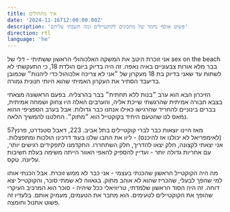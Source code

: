 ```yaml
---
title: איך מתחילים 
date: '2024-11-16T12:00:00.00Z'
description: 'פשוט אוסף נחמד של מתכונים לקוקטיילים ומה חשבתי עליהם'
direction: rtl
language: 'he'
---
```


אני זוכרת היטב את המשקה האלכוהולי הראשון ששתיתי - דלי של sex on the beach בבר מלא אורות צבעוניים באיה נאפה. זה היה בדיוק ביום הולדת 18, כי התעקשתי לא לשתות עד שאני בדיוק בת 18 מעקרון של ״אני לא צריכה אלכוהול כדי ליהנות״ שכמובן בדיעבד הסתיר את העקרון האמיתי שהוא היותי חנונית גמורה. 

הזיכרון הבא הוא ערב ״בנות ללא תחתית״ בבר בהרצליה. בפעם הראשונה מצאתי בצבא חבורה אמיתית שהרגשתי שייכת אליה, והערבים האלה היו צחוק ושמחה אמיתית, בברים בינוניים להחריד שהרגישו כאילו אנחנו כבר גדולות. אבל בערב הספציפי ההוא נמאס לנו שהטעם היחיד בקוקטייל הוא ״מתוק״. החלטנו להמשיך הלאה. 

מאז היינו יוצאות כבר לברי קוקטיילים בתל אביב. 223, דאבל סטנדרט, פרנץ57 (לאימפריאל לא יכולנו אז להיכנס) - ליוו את החבו שלנו בעוד דרכינו הולכות ומתפצלות. אני יצאתי לקצונה, חלק יצאו להדריך, חלק השתחררו. התקדמנו לתפקידים רגישים יותר, עם אחריות גדולה יותר - ועדיין להספיק להאפי האוור הייתה משימה בעלת חשיבות עליונה. טקס. 

מה היה הקוקטייל הראשון שהכנתי בעצמי - אני כבר לא ממש זוכרת. אבל הכנתי אותו למי שהפך לבעלי, שהכריז שהוא לא אוהב מתוק. בגאווה לא שמתי סוכר, והקוקטייל יצא דוחה. 
זה היה הסוד הראשון שלמדתי, טריוויאלי ככל שיהיה - סוכר הוא המרכיב העיקרי שהופך את הקוקטיילים לטעימים. הוא מחבר את הטעמים, מעמיק אותם. בלעדיו זה פשוט אתנול וחומצה. 

